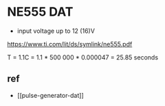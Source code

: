 
# NE555 DAT

- input voltage up to 12 (16)V

https://www.ti.com/lit/ds/symlink/ne555.pdf

T = 1.1C = 1.1 * 500 000 * 0.000047 = 25.85 seconds 


## ref 

- [[pulse-generator-dat]]